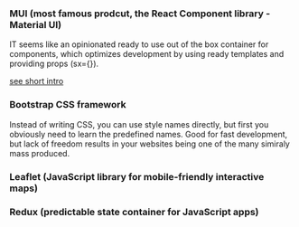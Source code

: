 ### MUI (most famous prodcut, the React Component library - Material UI) 

IT seems like an opinionated ready to use out of the box container for components, which optimizes development by using ready templates and providing props (sx={}).


[see short intro](https://www.youtube.com/watch?v=FB-sKY63AWo)

### Bootstrap CSS framework 

Instead of writing CSS, you can use style names directly, but first you obviously need to learn the predefined names. Good for fast development, but lack of freedom results in your websites being one of the many simiraly mass produced.

### Leaflet (JavaScript library for mobile-friendly interactive maps)

### Redux (predictable state container for JavaScript apps)
